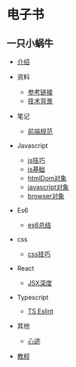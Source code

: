 # 电子书

## 一只小蜗牛

* [介绍](README.md)

* 资料
    * [参考链接](doc/href/参考链接.md)
    * [技术背景](doc/href/技术背景.md)

* 笔记
    * [前端规范](doc/note/前端规范.md)

* Javascript
    * [js技巧](doc/JavaScript/js技巧.md)
    * [js基础](doc/JavaScript/js基础.md)
    * [htmlDom对象](doc/JavaScript/htmlDom对象.md)
    * [javascript对象](doc/JavaScript/javascript对象.md)
    * [browser对象](doc/JavaScript/browser对象.md)

* Es6
    * [es6总结](doc/Es6/e1.md)

* css
    * [css技巧](doc/css/c1.md)

* React
    * [JSX深度](doc/react/r1.md)

* Typescript
    * [TS Eslint](doc/typescript/t1.md)

* 其他
    * [心迹](doc/other/心迹.md)


* [教程](https://blog.csdn.net/u012067966/article/details/50736647)
